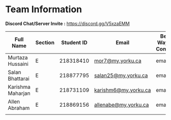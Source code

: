 # Team Information


**Discord Chat/Server Invite :** https://discord.gg/V5xzaEMM

| Full Name        | Section    | Student ID  | Email              | Best Way to Contact | Discord Username  |
|------------------|------------|-------------|--------------------|---------------------|-------------------|
|Murtaza Hussaini  |    E       |218318410    |  mor7@my.yorku.ca  |        email        |  murtazahussain   |
|Salan Bhattarai   |    E       |218877795    |salan25@my.yorku.ca |        email        |  salan2131        |
|Karishma Maharjan |    E       |218731109    |karishm6@my.yorku.ca|        email        |  Karishma0166     |
|Allen Abraham     |    E       |218869156    |allenabe@my.yorku.ca|         email       |  rockstar_wf      |
|                  |            |             |                    |                     |                   |

